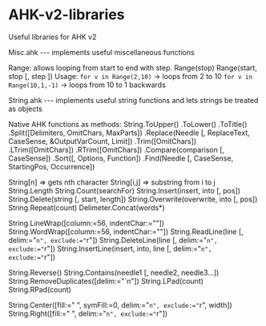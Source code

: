 # AHK-v2-libraries
Useful libraries for AHK v2

Misc.ahk  ---  implements useful miscellaneous functions

Range: allows looping from start to end with step.
Range(stop)
Range(start, stop [, step ])
Usage: `for v in Range(2,10)` -> loops from 2 to 10
`for v in Range(10,1,-1)` -> loops from 10 to 1 backwards


String.ahk  ---  implements useful string functions and lets strings be treated as objects

Native AHK functions as methods:
String.ToUpper()
	  .ToLower()
	  .ToTitle()
	  .Split([Delimiters, OmitChars, MaxParts])
	  .Replace(Needle [, ReplaceText, CaseSense, &OutputVarCount, Limit])
	  .Trim([OmitChars])
	  .LTrim([OmitChars])
      .RTrim([OmitChars])
	  .Compare(comparison [, CaseSense])
	  .Sort([, Options, Function])
      .Find(Needle [, CaseSense, StartingPos, Occurrence])

String[n] => gets nth character
String[i,j] => substring from i to j
String.Length
String.Count(searchFor)
String.Insert(insert, into [, pos])
String.Delete(string [, start, length])
String.Overwrite(overwrite, into [, pos])
String.Repeat(count)
Delimeter.Concat(words*)

String.LineWrap([column:=56, indentChar:=""])
String.WordWrap([column:=56, indentChar:=""])
String.ReadLine(line [, delim:="`n", exclude:="`r"])
String.DeleteLine(line [, delim:="`n", exclude:="`r"])
String.InsertLine(insert, into, line [, delim:="`n", exclude:="`r"])

String.Reverse()
String.Contains(needle1 [, needle2, needle3...])
String.RemoveDuplicates([delim:="`n"])
String.LPad(count)
String.RPad(count)

String.Center([fill:=" ", symFill:=0, delim:="`n", exclude:="`r", width])
String.Right([fill:=" ", delim:="`n", exclude:="`r"])